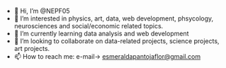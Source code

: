 - 👋 Hi, I’m @NEPF05
- 👀 I’m interested in physics, art, data, web development, phsycology, neurosciences and social/economic related topics.
- 🌱 I’m currently learning data analysis and web development
- 💞️ I’m looking to collaborate on data-related projects, science projects, art projects. 
- 📫 How to reach me: e-mail-> esmeraldapantojaflor@gmail.com

<!---
NEPF05/NEPF05 is a ✨ special ✨ repository because its `README.md` (this file) appears on your GitHub profile.
You can click the Preview link to take a look at your changes.
--->
